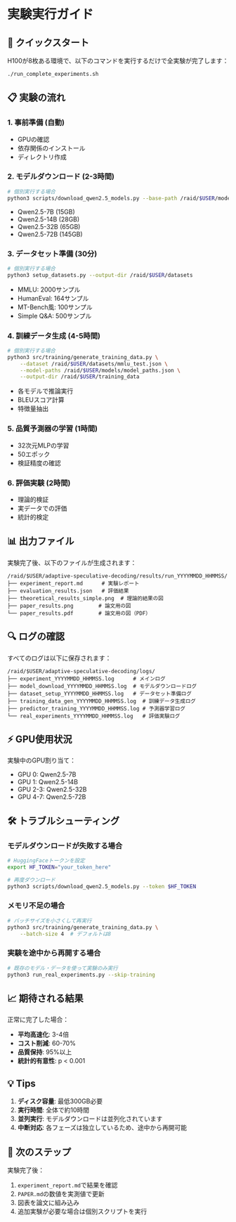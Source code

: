 # 実験実行ガイド

## 🚀 クイックスタート

H100が8枚ある環境で、以下のコマンドを実行するだけで全実験が完了します：

```bash
./run_complete_experiments.sh
```

## 📋 実験の流れ

### 1. **事前準備** (自動)
- GPUの確認
- 依存関係のインストール
- ディレクトリ作成

### 2. **モデルダウンロード** (2-3時間)
```bash
# 個別実行する場合
python3 scripts/download_qwen2.5_models.py --base-path /raid/$USER/models
```
- Qwen2.5-7B (15GB)
- Qwen2.5-14B (28GB)
- Qwen2.5-32B (65GB)
- Qwen2.5-72B (145GB)

### 3. **データセット準備** (30分)
```bash
# 個別実行する場合
python3 setup_datasets.py --output-dir /raid/$USER/datasets
```
- MMLU: 2000サンプル
- HumanEval: 164サンプル
- MT-Bench風: 100サンプル
- Simple Q&A: 500サンプル

### 4. **訓練データ生成** (4-5時間)
```bash
# 個別実行する場合
python3 src/training/generate_training_data.py \
    --dataset /raid/$USER/datasets/mmlu_test.json \
    --model-paths /raid/$USER/models/model_paths.json \
    --output-dir /raid/$USER/training_data
```
- 各モデルで推論実行
- BLEUスコア計算
- 特徴量抽出

### 5. **品質予測器の学習** (1時間)
- 32次元MLPの学習
- 50エポック
- 検証精度の確認

### 6. **評価実験** (2時間)
- 理論的検証
- 実データでの評価
- 統計的検定

## 📊 出力ファイル

実験完了後、以下のファイルが生成されます：

```
/raid/$USER/adaptive-speculative-decoding/results/run_YYYYMMDD_HHMMSS/
├── experiment_report.md      # 実験レポート
├── evaluation_results.json   # 評価結果
├── theoretical_results_simple.png  # 理論的結果の図
├── paper_results.png        # 論文用の図
└── paper_results.pdf        # 論文用の図（PDF）
```

## 🔍 ログの確認

すべてのログは以下に保存されます：
```
/raid/$USER/adaptive-speculative-decoding/logs/
├── experiment_YYYYMMDD_HHMMSS.log      # メインログ
├── model_download_YYYYMMDD_HHMMSS.log  # モデルダウンロードログ
├── dataset_setup_YYYYMMDD_HHMMSS.log   # データセット準備ログ
├── training_data_gen_YYYYMMDD_HHMMSS.log  # 訓練データ生成ログ
├── predictor_training_YYYYMMDD_HHMMSS.log # 予測器学習ログ
└── real_experiments_YYYYMMDD_HHMMSS.log   # 評価実験ログ
```

## ⚡ GPU使用状況

実験中のGPU割り当て：
- GPU 0: Qwen2.5-7B
- GPU 1: Qwen2.5-14B
- GPU 2-3: Qwen2.5-32B
- GPU 4-7: Qwen2.5-72B

## 🛠️ トラブルシューティング

### モデルダウンロードが失敗する場合
```bash
# HuggingFaceトークンを設定
export HF_TOKEN="your_token_here"

# 再度ダウンロード
python3 scripts/download_qwen2.5_models.py --token $HF_TOKEN
```

### メモリ不足の場合
```bash
# バッチサイズを小さくして再実行
python3 src/training/generate_training_data.py \
    --batch-size 4  # デフォルトは8
```

### 実験を途中から再開する場合
```bash
# 既存のモデル・データを使って実験のみ実行
python3 run_real_experiments.py --skip-training
```

## 📈 期待される結果

正常に完了した場合：
- **平均高速化**: 3-4倍
- **コスト削減**: 60-70%
- **品質保持**: 95%以上
- **統計的有意性**: p < 0.001

## 💡 Tips

1. **ディスク容量**: 最低300GB必要
2. **実行時間**: 全体で約10時間
3. **並列実行**: モデルダウンロードは並列化されています
4. **中断対応**: 各フェーズは独立しているため、途中から再開可能

## 🎯 次のステップ

実験完了後：
1. `experiment_report.md`で結果を確認
2. `PAPER.md`の数値を実測値で更新
3. 図表を論文に組み込み
4. 追加実験が必要な場合は個別スクリプトを実行